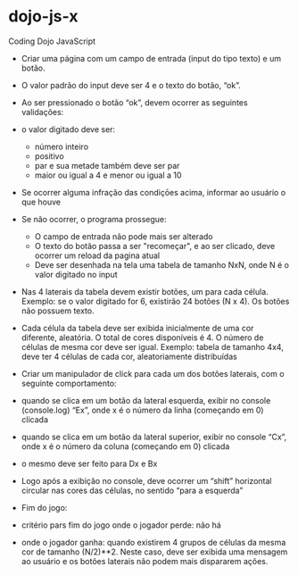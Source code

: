 # dojo-js-x

Coding Dojo JavaScript



- Criar uma página com um campo de entrada (input do tipo texto) e um botão.

- O valor padrão do input deve ser 4 e o texto do botão, “ok”.

- Ao ser pressionado o botão “ok”, devem ocorrer as seguintes validações:
 - o valor digitado deve ser:
   - número inteiro
   - positivo
   - par e sua metade também deve ser par
   - maior ou igual a 4 e menor ou igual a 10

- Se ocorrer alguma infração das condiçōes acima, informar ao usuário o que houve

- Se não ocorrer, o programa prossegue:
  - O campo de entrada não pode mais ser alterado
  - O texto do botão passa a ser "recomeçar", e ao ser clicado, deve ocorrer um reload da pagina atual
  - Deve ser desenhada na tela uma tabela de tamanho NxN, onde N é o valor digitado no input

- Nas 4 laterais da tabela devem existir botões, um para cada célula. Exemplo: se o valor digitado for 6, existirão 24 botões (N x 4). Os botões não possuem texto.

- Cada célula da tabela deve ser exibida inicialmente de uma cor diferente, aleatória. O total de cores disponíveis é 4. O número de células de mesma cor deve ser igual. Exemplo: tabela de tamanho 4x4, deve ter 4 células de cada cor, aleatoriamente distribuídas

- Criar um manipulador de click para cada um dos botões laterais, com o seguinte comportamento:

 - quando se clica em um botão da lateral esquerda, exibir no console (console.log) “Ex”, onde x é o número da linha (começando em 0) clicada
 - quando se clica em um botão da lateral superior, exibir no console “Cx”, onde x é o número da coluna (começando em 0) clicada
 - o mesmo deve ser feito para Dx e Bx

- Logo após a exibição no console, deve ocorrer um “shift” horizontal circular nas cores das células, no sentido “para a esquerda”

- Fim do jogo:
 - critério pars fim do jogo onde o jogador perde: não há
 - onde o jogador ganha: quando existirem 4 grupos de células da mesma cor de tamanho (N/2)**2. Neste caso, deve ser exibida uma mensagem ao usuário e os botões laterais não podem mais  dispararem ações.
